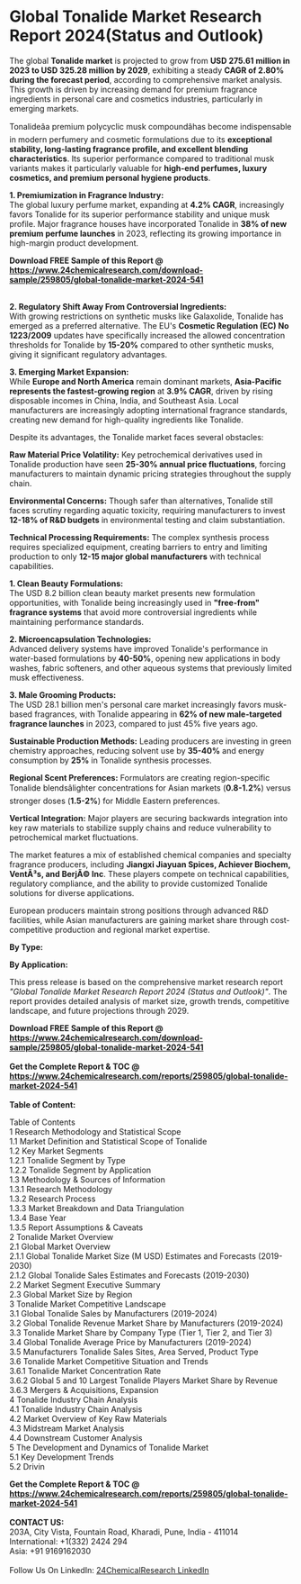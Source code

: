 <h1>Global Tonalide Market Research Report 2024(Status and Outlook)</h1><p>The global <strong>Tonalide market</strong> is projected to grow from <strong>USD 275.61 million in 2023 to USD 325.28 million by 2029</strong>, exhibiting a steady <strong>CAGR of 2.80% during the forecast period</strong>, according to comprehensive market analysis. This growth is driven by increasing demand for premium fragrance ingredients in personal care and cosmetics industries, particularly in emerging markets.</p><p>Tonalideâa premium polycyclic musk compoundâhas become indispensable in modern perfumery and cosmetic formulations due to its <strong>exceptional stability, long-lasting fragrance profile, and excellent blending characteristics</strong>. Its superior performance compared to traditional musk variants makes it particularly valuable for <strong>high-end perfumes, luxury cosmetics, and premium personal hygiene products</strong>.</p><p><strong>1. Premiumization in Fragrance Industry:</strong><br>
The global luxury perfume market, expanding at <strong>4.2% CAGR</strong>, increasingly favors Tonalide for its superior performance stability and unique musk profile. Major fragrance houses have incorporated Tonalide in <strong>38% of new premium perfume launches</strong> in 2023, reflecting its growing importance in high-margin product development.</p><div><b>Download FREE Sample of this Report @ 
            <a href="https://www.24chemicalresearch.com/download-sample/259805/global-tonalide-market-2024-541">
            https://www.24chemicalresearch.com/download-sample/259805/global-tonalide-market-2024-541</a></b></div><br><p><strong>2. Regulatory Shift Away From Controversial Ingredients:</strong><br>
With growing restrictions on synthetic musks like Galaxolide, Tonalide has emerged as a preferred alternative. The EU's <strong>Cosmetic Regulation (EC) No 1223/2009</strong> updates have specifically increased the allowed concentration thresholds for Tonalide by <strong>15-20%</strong> compared to other synthetic musks, giving it significant regulatory advantages.</p><p><strong>3. Emerging Market Expansion:</strong><br>
While <strong>Europe and North America</strong> remain dominant markets, <strong>Asia-Pacific represents the fastest-growing region</strong> at <strong>3.9% CAGR</strong>, driven by rising disposable incomes in China, India, and Southeast Asia. Local manufacturers are increasingly adopting international fragrance standards, creating new demand for high-quality ingredients like Tonalide.</p><p>Despite its advantages, the Tonalide market faces several obstacles:</p><p><strong>Raw Material Price Volatility:</strong> Key petrochemical derivatives used in Tonalide production have seen <strong>25-30% annual price fluctuations</strong>, forcing manufacturers to maintain dynamic pricing strategies throughout the supply chain.</p><p><strong>Environmental Concerns:</strong> Though safer than alternatives, Tonalide still faces scrutiny regarding aquatic toxicity, requiring manufacturers to invest <strong>12-18% of R&amp;D budgets</strong> in environmental testing and claim substantiation.</p><p><strong>Technical Processing Requirements:</strong> The complex synthesis process requires specialized equipment, creating barriers to entry and limiting production to only <strong>12-15 major global manufacturers</strong> with technical capabilities.</p><p><strong>1. Clean Beauty Formulations:</strong><br>
The USD 8.2 billion clean beauty market presents new formulation opportunities, with Tonalide being increasingly used in <strong>"free-from" fragrance systems</strong> that avoid more controversial ingredients while maintaining performance standards.</p><p><strong>2. Microencapsulation Technologies:</strong><br>
Advanced delivery systems have improved Tonalide's performance in water-based formulations by <strong>40-50%</strong>, opening new applications in body washes, fabric softeners, and other aqueous systems that previously limited musk effectiveness.</p><p><strong>3. Male Grooming Products:</strong><br>
The USD 28.1 billion men's personal care market increasingly favors musk-based fragrances, with Tonalide appearing in <strong>62% of new male-targeted fragrance launches</strong> in 2023, compared to just 45% five years ago.</p><p><strong>Sustainable Production Methods:</strong> Leading producers are investing in green chemistry approaches, reducing solvent use by <strong>35-40%</strong> and energy consumption by <strong>25%</strong> in Tonalide synthesis processes.</p><p><strong>Regional Scent Preferences:</strong> Formulators are creating region-specific Tonalide blendsâlighter concentrations for Asian markets (<strong>0.8-1.2%</strong>) versus stronger doses (<strong>1.5-2%</strong>) for Middle Eastern preferences.</p><p><strong>Vertical Integration:</strong> Major players are securing backwards integration into key raw materials to stabilize supply chains and reduce vulnerability to petrochemical market fluctuations.</p><p>The market features a mix of established chemical companies and specialty fragrance producers, including <strong>Jiangxi Jiayuan Spices, Achiever Biochem, VentÃ³s, and BerjÃ© Inc</strong>. These players compete on technical capabilities, regulatory compliance, and the ability to provide customized Tonalide solutions for diverse applications.</p><p>European producers maintain strong positions through advanced R&amp;D facilities, while Asian manufacturers are gaining market share through cost-competitive production and regional market expertise.</p><p><strong>By Type:</strong></p><p><strong>By Application:</strong></p><p>This press release is based on the comprehensive market research report <em>"Global Tonalide Market Research Report 2024 (Status and Outlook)"</em>. The report provides detailed analysis of market size, growth trends, competitive landscape, and future projections through 2029.</p><div><b>Download FREE Sample of this Report @ 
            <a href="https://www.24chemicalresearch.com/download-sample/259805/global-tonalide-market-2024-541">
            https://www.24chemicalresearch.com/download-sample/259805/global-tonalide-market-2024-541</a></b></div><br><div><b>Get the Complete Report & TOC @ 
            <a href="https://www.24chemicalresearch.com/reports/259805/global-tonalide-market-2024-541">
            https://www.24chemicalresearch.com/reports/259805/global-tonalide-market-2024-541</a></b></div><br>
            <b>Table of Content:</b><p>Table of Contents<br />
1 Research Methodology and Statistical Scope<br />
1.1 Market Definition and Statistical Scope of Tonalide<br />
1.2 Key Market Segments<br />
1.2.1 Tonalide Segment by Type<br />
1.2.2 Tonalide Segment by Application<br />
1.3 Methodology & Sources of Information<br />
1.3.1 Research Methodology<br />
1.3.2 Research Process<br />
1.3.3 Market Breakdown and Data Triangulation<br />
1.3.4 Base Year<br />
1.3.5 Report Assumptions & Caveats<br />
2 Tonalide Market Overview<br />
2.1 Global Market Overview<br />
2.1.1 Global Tonalide Market Size (M USD) Estimates and Forecasts (2019-2030)<br />
2.1.2 Global Tonalide Sales Estimates and Forecasts (2019-2030)<br />
2.2 Market Segment Executive Summary<br />
2.3 Global Market Size by Region<br />
3 Tonalide Market Competitive Landscape<br />
3.1 Global Tonalide Sales by Manufacturers (2019-2024)<br />
3.2 Global Tonalide Revenue Market Share by Manufacturers (2019-2024)<br />
3.3 Tonalide Market Share by Company Type (Tier 1, Tier 2, and Tier 3)<br />
3.4 Global Tonalide Average Price by Manufacturers (2019-2024)<br />
3.5 Manufacturers Tonalide Sales Sites, Area Served, Product Type<br />
3.6 Tonalide Market Competitive Situation and Trends<br />
3.6.1 Tonalide Market Concentration Rate<br />
3.6.2 Global 5 and 10 Largest Tonalide Players Market Share by Revenue<br />
3.6.3 Mergers & Acquisitions, Expansion<br />
4 Tonalide Industry Chain Analysis<br />
4.1 Tonalide Industry Chain Analysis<br />
4.2 Market Overview of Key Raw Materials<br />
4.3 Midstream Market Analysis<br />
4.4 Downstream Customer Analysis<br />
5 The Development and Dynamics of Tonalide Market <br />
5.1 Key Development Trends<br />
5.2 Drivin</p><div><b>Get the Complete Report & TOC @ 
            <a href="https://www.24chemicalresearch.com/reports/259805/global-tonalide-market-2024-541">
            https://www.24chemicalresearch.com/reports/259805/global-tonalide-market-2024-541</a></b></div><br><b>CONTACT US:</b><br>
            203A, City Vista, Fountain Road, Kharadi, Pune, India - 411014<br>
            International: +1(332) 2424 294<br>
            Asia: +91 9169162030 <br><br>
            Follow Us On LinkedIn: <a href="https://www.linkedin.com/company/24chemicalresearch/">24ChemicalResearch LinkedIn</a>